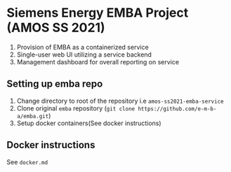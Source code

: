 # Siemens Energy EMBA Project (AMOS SS 2021)
1. Provision of EMBA as a containerized service
2. Single-user web UI utilizing a service backend
3. Management dashboard for overall reporting on service



## Setting up emba repo
1. Change directory to root of the repository i.e `amos-ss2021-emba-service`
2. Clone original `emba` repository (`git clone https://github.com/e-m-b-a/emba.git`)
3. Setup docker containers(See docker instructions)


## Docker instructions
See `docker.md`
